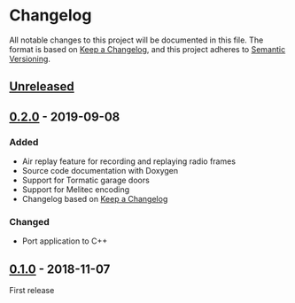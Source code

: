 # Changelog
All notable changes to this project will be documented in this file. The format is based on [Keep a Changelog](https://keepachangelog.com/en/1.0.0/),
and this project adheres to [Semantic Versioning](https://semver.org/spec/v2.0.0.html).

## [Unreleased]

## [0.2.0] - 2019-09-08
### Added
- Air replay feature for recording and replaying radio frames
- Source code documentation with Doxygen
- Support for Tormatic garage doors
- Support for Melitec encoding
- Changelog based on [Keep a Changelog](https://keepachangelog.com/en/1.0.0/)

### Changed
- Port application to C++

## [0.1.0] - 2018-11-07
First release

[Unreleased]: https://github.com/rfkd/aircontrol/compare/0.2.0...HEAD
[0.2.0]: https://github.com/rfkd/aircontrol/compare/0.1.0...0.2.0
[0.1.0]: https://github.com/rfkd/aircontrol/releases/tag/0.1.0
